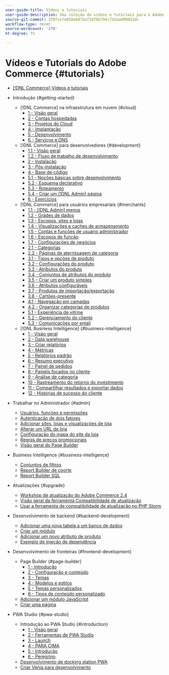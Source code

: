 ```yaml
---
user-guide-title: Vídeos e tutoriais
user-guide-description: Uma coleção de vídeos e tutoriais para o Adobe Commerce e para o Magento Open Source.
source-git-commit: 3f8fce7e058a697baf2dfbb794c7dcbad00042dc
workflow-type: tm+mt
source-wordcount: '270'
ht-degree: 7%

---
```



# Vídeos e Tutorials do Adobe Commerce {#tutorials}

+ [[!DNL Commerce] Vídeos e tutoriais](overview.md)

+ Introdução {#getting-started}
   + [!DNL Commerce] na infraestrutura em nuvem {#cloud}
      + [1 - Visão geral](./cloud/1-overview.md)
      + [2 - Contas hospedadas](./cloud/2-accounts.md)
      + [3 - Projetos do Cloud](./cloud/3-projects.md)
      + [4 - Implantação](./cloud/4-deployment.md)
      + [5 - Desenvolvimento](./cloud/5-dev-config.md)
      + [6 - Serviços e DNS](./cloud/6-launch.md)
   + [!DNL Commerce] para desenvolvedores {#development}
      + [1.1 - Visão geral](./developer/backend-1-1-overview.md)
      + [1.2 - Fluxo de trabalho de desenvolvimento](./developer/backend-1-2-workflow.md)
      + [2 - Instalação](./developer/backend-2-install.md)
      + [3 - Pós-instalação](./developer/backend-3-post-install.md)
      + [4 - Base de código](./developer/backend-4-code-base.md)
      + [5.1 - Noções básicas sobre desenvolvimento](./developer/backend-5-1-dev-basics.md)
      + [5.2 - Esquema declarativo](./developer/backend-5-2-declarative-schema.md)
      + [5.3 - Roteamento](./developer/backend-5-3-routing.md)
      + [5.4 - Criar um [!DNL Admin] página](./developer/backend-5-4-admin-page.md)
      + [6 - Exercícios](./developer/backend-6-practice.md)
   + [!DNL Commerce] para usuários empresariais {#merchants}
      + [1.1 - [!DNL Admin] menus](./merchant/introduction/1-1-menus.md)
      + [1.2 - Grades de dados](./merchant/introduction/1-2-data-grids.md)
      + [1.3 - Escopos, sites e lojas](./merchant/introduction/1-3-apps-scopes-sites-stores.md)
      + [1.4 - Visualizações e caches de armazenamento](./merchant/introduction/1-4-store-views-cache.md)
      + [1.5 - Contas e funções de usuário administrador](./merchant/introduction/1-5-users-roles.md)
      + [1.6 - Escopos de função](./merchant/introduction/1-6-role-scopes.md)
      + [1.7 - Configurações de negócios](./merchant/introduction/1-7-business-settings.md)
      + [2.1 - Categorias](./merchant/introduction/2-1-categories.md)
      + [2.2 - Páginas de aterrissagem de categoria](./merchant/introduction/2-2-category-landing-page.md)
      + [3.1 - Tipos e opções de produto](./merchant/introduction/3-1-product-types-options.md)
      + [3.2 - Configurações do produto](./merchant/introduction/3-2-product-settings.md)
      + [3.3 - Atributos do produto](./merchant/introduction/3-3-product-attributes.md)
      + [3.4 - Conjuntos de atributos do produto](./merchant/introduction/3-4-product-attribute-sets.md)
      + [3.5 - Criar um produto simples](./merchant/introduction/3-5-create-simple-product.md)
      + [3.6 - Atributos configuráveis](./merchant/introduction/3-6-configurable-attributes.md)
      + [3.7 - Produtos de importação/exportação](./merchant/introduction/3-7-import-export-products.md)
      + [3.8 - Cartões-presente](./merchant/introduction/3-8-gift-cards.md)
      + [4.1 - Navegação em camadas](./merchant/introduction/4-1-layered-navigation.md)
      + [4.2 - Organizar categorias de produtos](./merchant/introduction/4-2-arrange-product-categories.md)
      + [5.1 - Experiência de vitrine](./merchant/introduction/5-1-storefront-experience.md)
      + [5.2 - Gerenciamento do cliente](./merchant/introduction/5-2-customer-management.md)
      + [5.3 - Comunicações por email](./merchant/introduction/5-3-store-communications.md)
   + [!DNL Business Intelligence] {#business-intelligence}
      + [1 - Visão geral](./merchant/business-intelligence/1-overview.md)
      + [2 - Data warehouse](./merchant/business-intelligence/2-data-warehousing.md)
      + [3 - Criar relatórios](./merchant/business-intelligence/3-build-reports.md)
      + [4 - Métricas](./merchant/business-intelligence/4-metrics.md)
      + [5 - Relatórios padrão](./merchant/business-intelligence/5-standard-reports.md)
      + [6 - Resumo executivo](./merchant/business-intelligence/6-executive-summary-dashboard.md)
      + [7 - Painel de pedidos](./merchant/business-intelligence/7-orders-dashboard.md)
      + [8 - Painéis focados no cliente](./merchant/business-intelligence/8-customer-focused-dashboards.md)
      + [9 - Análise de categoria](./merchant/business-intelligence/9-category-analysis.md)
      + [10 - Rastreamento do retorno do investimento](./merchant/business-intelligence/10-roi-tracking.md)
      + [11 - Compartilhar resultados e exportar dados](./merchant/business-intelligence/11-share-results-export-data.md)
      + [12 - Histórias de sucesso do cliente](./merchant/business-intelligence/12-customer-success.md)

+ Trabalhar no Administrador {#admin}
   + [Usuários, funções e permissões](./merchant/users-roles-permissions.md)
   + [Autenticação de dois fatores](./merchant/two-factor-authentication.md)
   + [Adicionar sites, lojas e visualizações de loja](./merchant/add-websites-stores-views.md)
   + [Alterar um URL de loja](./merchant/change-store-url.md)
   + [Configuração do mapa do site da loja](./merchant/site-map-setup.md)
   + [Regras de preços promocionais](./merchant/promotions-price-rules.md)
   + [Visão geral do Page Builder](./merchant/page-builder-overview.md)

+ Business Intelligence {#business-intelligence}
   + [Conjuntos de filtros](./merchant/business-intelligence/filter-sets.md)
   + [Report Builder de coorte](./merchant/business-intelligence/cohort-report-builder.md)
   + [Report Builder SQL](./merchant/business-intelligence/sql-report-builder.md)

+ Atualizações {#upgrade}
   + [Workshop de atualização do Adobe Commerce 2.4](./upgrade/2.4-upgrade-workshop.md)
   + [Visão geral da ferramenta Compatibilidade de atualização](./upgrade/upgrade-compatibility-tool-overview.md)
   + [Usar a ferramenta de compatibilidade de atualização no PHP Storm](./upgrade/uct-phpstorm.md)

+ Desenvolvimento de backend {#backend-development}
   + [Adicionar uma nova tabela a um banco de dados](./developer/add-new-db-table.md)
   + [Criar um módulo](developer/create-module.md)
   + [Adicionar um novo atributo de produto](./developer/add-product-attribute.md)
   + [Exemplo de injeção de dependência](./developer/dependency-injection.md)

+ Desenvolvimento de fronteiras {#frontend-development}
   + Page Builder {#page-builder}
      + [1 - Introdução](./developer/page-builder/1-intro-case-studies.md)
      + [2 - Configuração e conteúdo](./developer/page-builder/2-config-create-content.md)
      + [3 - Temas](./developer/page-builder/3-themes.md)
      + [4 - Modelos e estilos](./developer/page-builder/4-admin-templates-apply-styles.md)
      + [5 - Temas personalizados](./developer/page-builder/5-customize-theme.md)
      + [6 - Tipos de conteúdo personalizado](developer/page-builder/6-custom-content-types.md)
   + [Adicionar um módulo JavaScript](developer/add-javascript-module.md)
   + [Criar uma página](developer/create-new-page.md)

+ PWA Studio {#pwa-studio}
   + Introdução ao PWA Studio {#introduction}
      + [1 - Visão geral](./pwa/introduction/1-overview.md)
      + [2 - Ferramentas de PWA Studio](./pwa/introduction/2-pwa-studio-tools.md)
      + [3 - Launch](pwa/introduction/3-launch.md)
      + [4 - PARA CIMA](./pwa/introduction/4-upward.md)
      + [5 - Introdução](./pwa/introduction/5-getting-started.md)
      + [6 - Peregrino](./pwa/introduction/6-peregrine.md)
   + [Desenvolvimento de docking station PWA](./pwa/pwa-docker-development.md)
   + [Criar Venia para desenvolvimento](pwa/set-up-venia-for-dev.md)
